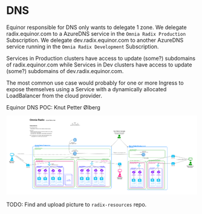 # DNS

Equinor responsible for DNS only wants to delegate 1 zone.
We delegate radix.equinor.com to a AzureDNS service in the `Omnia Radix Production` Subscription. We delegate dev.radix.equinor.com to another AzureDNS service running in the `Omnia Radix Development` Subscription.

Services in Production clusters have access to update (some?) subdomains of radix.equinor.com while Services in Dev clusters have access to update (some?) subdomains of dev.radix.equinor.com.

The most common use case would probably for one or more Ingress to expose themselves using a Service with a dynamically allocated LoadBalancer from the cloud provider.

Equinor DNS POC: Knut Petter Ølberg

![pic](radix_azure_composition_and_network_access.png)

TODO: Find and upload picture to `radix-resources` repo.